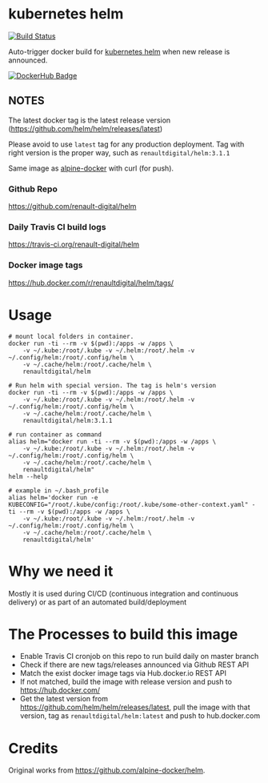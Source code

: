 # kubernetes helm

[![Build Status](https://travis-ci.com/renault-digital/docker-helm.svg?branch=master)](https://travis-ci.com/renault-digital/docker-helm)

Auto-trigger docker build for [kubernetes helm](https://github.com/kubernetes/helm) when new release is announced.

[![DockerHub Badge](http://dockeri.co/image/renaultdigital/helm)](https://hub.docker.com/r/renaultdigital/helm/)

## NOTES

The latest docker tag is the latest release version (https://github.com/helm/helm/releases/latest)

Please avoid to use `latest` tag for any production deployment. Tag with right version is the proper way, such as `renaultdigital/helm:3.1.1`

Same image as [alpine-docker](https://github.com/alpine-docker/helm) with curl (for push).

### Github Repo

https://github.com/renault-digital/helm

### Daily Travis CI build logs

https://travis-ci.org/renault-digital/helm

### Docker image tags

https://hub.docker.com/r/renaultdigital/helm/tags/

# Usage

    # mount local folders in container.
    docker run -ti --rm -v $(pwd):/apps -w /apps \
        -v ~/.kube:/root/.kube -v ~/.helm:/root/.helm -v ~/.config/helm:/root/.config/helm \
        -v ~/.cache/helm:/root/.cache/helm \
        renaultdigital/helm

    # Run helm with special version. The tag is helm's version
    docker run -ti --rm -v $(pwd):/apps -w /apps \
        -v ~/.kube:/root/.kube -v ~/.helm:/root/.helm -v ~/.config/helm:/root/.config/helm \
        -v ~/.cache/helm:/root/.cache/helm \
        renaultdigital/helm:3.1.1

    # run container as command
    alias helm="docker run -ti --rm -v $(pwd):/apps -w /apps \
        -v ~/.kube:/root/.kube -v ~/.helm:/root/.helm -v ~/.config/helm:/root/.config/helm \
        -v ~/.cache/helm:/root/.cache/helm \
        renaultdigital/helm"
    helm --help
    
    # example in ~/.bash_profile
    alias helm='docker run -e KUBECONFIG="/root/.kube/config:/root/.kube/some-other-context.yaml" -ti --rm -v $(pwd):/apps -w /apps \
        -v ~/.kube:/root/.kube -v ~/.helm:/root/.helm -v ~/.config/helm:/root/.config/helm \
        -v ~/.cache/helm:/root/.cache/helm \
        renaultdigital/helm'

# Why we need it

Mostly it is used during CI/CD (continuous integration and continuous delivery) or as part of an automated build/deployment

# The Processes to build this image

* Enable Travis CI cronjob on this repo to run build daily on master branch
* Check if there are new tags/releases announced via Github REST API
* Match the exist docker image tags via Hub.docker.io REST API
* If not matched, build the image with release version and push to https://hub.docker.com/
* Get the latest version from https://github.com/helm/helm/releases/latest, pull the image with that version, tag as `renaultdigital/helm:latest` and push to hub.docker.com

# Credits

Original works from https://github.com/alpine-docker/helm.
